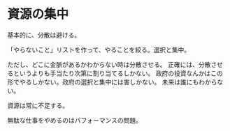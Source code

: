 # 資源の集中

基本的に、分散は避ける。

「やらないこと」リストを作って、やることを絞る。選択と集中。

ただし、どこに金脈があるかわからない時は分散させる。
正確には、分散させるというよりも手当たり次第に割り当てるしかない。
政府の投資なんかはこの形でやるしかない。政府の選択と集中には害しかない。
未来は誰にもわからない。

資源は常に不足する。

無駄な仕事をやめるのはパフォーマンスの問題。
